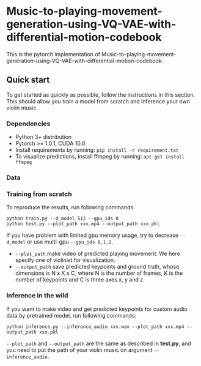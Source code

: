 # Music-to-playing-movement-generation-using-VQ-VAE-with-differential-motion-codebook
This is the pytorch implementation of Music-to-playing-movement-generation-using-VQ-VAE-with-differential-motion-codebook:  

## Quick start
To get started as quickly as possible, follow the instructions in this section. This should allow you train a model from scratch and inference your own violin music.

### Dependencies
- Python 3+ distribution
- Pytorch >= 1.0.1, CUDA 10.0  
- Install requirements by running: `pip install -r requirement.txt`
- To visualize predictions, install ffmpeg by running: `apt-get install ffmpeg`

### Data

### Training from scratch
To reproduce the results, run following commands:
```
python train.py --d_model 512 --gpu_ids 0
python test.py --plot_path xxx.mp4 --output_path xxx.pkl
```
If you have problem with limited gpu memory usage, try to decrease `--d_model` or use multi-gpu `--gpu_ids 0,1,2`.
- `--plot_path` make video of predicted playing movement. We here specify one of violinist for visualization.
- `--output_path` save predicted keypoints and ground truth, whose dimensions is N x K x C, where N is the number of frames, K is the number of keypoints and C is three axes x, y and z.

### Inference in the wild
If you want to make video and get predicted keypoints for custom audio data by pretrained model, run following commands:
```
python inference.py --inference_audio xxx.wav --plot_path xxx.mp4 --output_path xxx.pkl
```
`--plot_path` and `--output_path` are the same as described in **test.py**, and you need to put the path of your violin music on argument `--inference_audio`.
